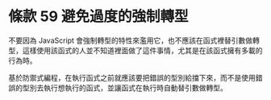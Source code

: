 # 條款 59 避免過度的強制轉型

不要因為 JavaScript 會強制轉型的特性來濫用它，也不應該在函式裡替引數做轉型，這樣使用該函式的人並不知道裡面做了這件事情，尤其是在該函式擁有多載的行為時。

基於防禦式編程，在執行函式之前就應該要把錯誤的型別給擋下來，而不是使用錯誤的型別去執行想執行的函式，並讓函式在執行時自動替引數做轉型。
